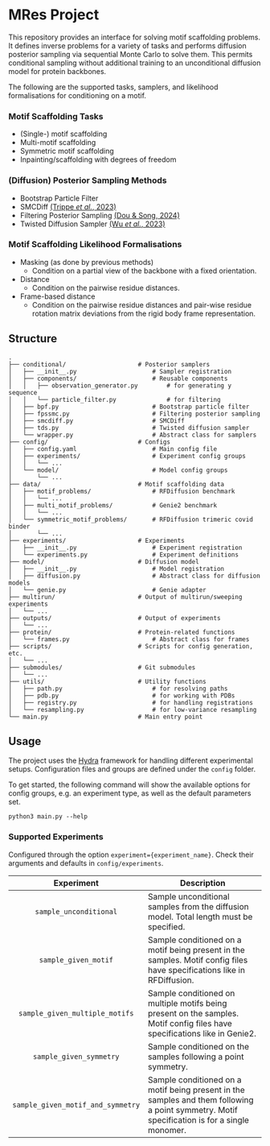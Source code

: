 # MRes Project

This repository provides an interface for solving motif scaffolding problems. It defines inverse problems for a variety of tasks and performs diffusion posterior sampling via sequential Monte Carlo to solve them. This permits conditional sampling without additional training to an unconditional diffusion model for protein backbones.

The following are the supported tasks, samplers, and likelihood formalisations for conditioning on a motif.

### Motif Scaffolding Tasks
- (Single-) motif scaffolding
- Multi-motif scaffolding
- Symmetric motif scaffolding
- Inpainting/scaffolding with degrees of freedom

### (Diffusion) Posterior Sampling Methods
- Bootstrap Particle Filter
- SMCDiff [(Trippe _et al._, 2023)](https://arxiv.org/pdf/2206.04119)
- Filtering Posterior Sampling [(Dou & Song, 2024)](https://openreview.net/pdf?id=tplXNcHZs1)
- Twisted Diffusion Sampler [(Wu _et al._, 2023)](https://arxiv.org/pdf/2306.17775)

### Motif Scaffolding Likelihood Formalisations
- Masking (as done by previous methods)
    - Condition on a partial view of the backbone with a fixed orientation.
- Distance
    - Condition on the pairwise residue distances.
- Frame-based distance
    - Condition on the pairwise residue distances and pair-wise residue rotation matrix deviations from the rigid body frame representation.

## Structure

```
.
├── conditional/                    # Posterior samplers
│   ├── __init__.py                     # Sampler registration
│   ├── components/                     # Reusable components
│   │   ├── observation_generator.py        # for generating y sequence
│   │   └── particle_filter.py              # for filtering
│   ├── bpf.py                          # Bootstrap particle filter
│   ├── fpssmc.py                       # Filtering posterior sampling
│   ├── smcdiff.py                      # SMCDiff
│   ├── tds.py                          # Twisted diffusion sampler
│   └── wrapper.py                      # Abstract class for samplers
├── config/                         # Configs
│   ├── config.yaml                     # Main config file
│   ├── experiments/                    # Experiment config groups
│   │   └── ...
│   └── model/                          # Model config groups
│       └── ...
├── data/                           # Motif scaffolding data   
│   ├── motif_problems/                 # RFDiffusion benchmark
│   │   └── ...
│   ├── multi_motif_problems/           # Genie2 benchmark
│   │   └── ...
│   └── symmetric_motif_problems/       # RFDiffusion trimeric covid binder
│       └── ...
├── experiments/                    # Experiments
│   ├── __init__.py                     # Experiment registration
│   └── experiments.py                  # Experiment definitions
├── model/                          # Diffusion model
│   ├── __init__.py                     # Model registration
│   ├── diffusion.py                    # Abstract class for diffusion models
│   └── genie.py                        # Genie adapter
├── multirun/                       # Output of multirun/sweeping experiments
│   └── ...
├── outputs/                        # Output of experiments
│   └── ...
├── protein/                        # Protein-related functions
│   └── frames.py                       # Abstract class for frames
├── scripts/                        # Scripts for config generation, etc.
│   └── ...
├── submodules/                     # Git submodules
│   └── ...
├── utils/                          # Utility functions
│   ├── path.py                         # for resolving paths
│   ├── pdb.py                          # for working with PDBs
│   ├── registry.py                     # for handling registrations
│   └── resampling.py                   # for low-variance resampling
└── main.py                         # Main entry point
```

## Usage

The project uses the [Hydra](https://github.com/facebookresearch/hydra) framework for handling different experimental setups. Configuration files and groups are defined under the `config` folder.

To get started, the following command will show the available options for config groups, e.g. an experiment type, as well as the default parameters set.
```{bash}
python3 main.py --help
```

### Supported Experiments
Configured through the option `experiment={experiment_name}`. Check their arguments and defaults in `config/experiments`. 

| Experiment | Description |
|:---:|---|
|`sample_unconditional`| Sample unconditional samples from the diffusion model. Total length must be specified. |
|`sample_given_motif`| Sample conditioned on a motif being present in the samples. Motif config files have specifications like in RFDiffusion. |
|`sample_given_multiple_motifs`| Sample conditioned on multiple motifs being present on the samples. Motif config files have specifications like in Genie2. |
|`sample_given_symmetry`| Sample conditioned on the samples following a point symmetry. |
|`sample_given_motif_and_symmetry`| Sample conditioned on a motif being present in the samples and them following a point symmetry. Motif specification is for a single monomer. |

